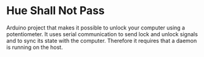 # Hue Shall Not Pass

Arduino project that makes it possible to unlock your computer using a potentiometer. It uses serial communication to send lock and unlock signals and to sync its state with the computer. Therefore it requires that a daemon is running on the host.